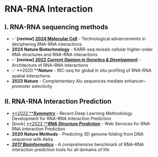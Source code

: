 # RNA-RNA Interaction

## I. RNA-RNA sequencing methods

* ✅ **\[review]** [**2024 Molecular Cell**](https://doi.org/10.1016/j.molcel.2024.06.036) - Technological advancements in deciphering RNA-RNA interactions
* **2024 Nature Biotechnology** - KARR-seq reveals cellular higher-order RNA structures and RNA–RNA interactions
* ✅ **\[review]** [_**2022 Current Opinion in Genetics & Development**_](https://doi.org/10.1016/j.gde.2021.11.007) - Architecture of RNA–RNA interactions
* ✅  **2020 **_**Nature**_ - RIC-seq for global in situ profiling of RNA–RNA spatial interactions.&#x20;
* **2023 Nature** - Complementary Alu sequences mediate enhancer–promoter selectivity

## II. RNA-RNA Interaction Prediction

* [**2022 **_**Symmetry**_ ](https://www.mdpi.com/2073-8994/14/7/1302)- Recent Deep Learning Methodology Development for RNA–RNA Interaction Prediction
* \[book] [**2023 **_**RNA Structure Prediction**_](https://link.springer.com/protocol/10.1007/978-1-0716-2768-6\_11) - Web Services for RNA-RNA Interaction Prediction
* **2020 Nature Methods** - Predicting 3D genome folding from DNA sequence with Akita
* [_**2017 Bioinformatics**_](https://www.ncbi.nlm.nih.gov/pmc/articles/PMC5408919/) - A comprehensive benchmark of RNA–RNA interaction prediction tools for all domains of life
